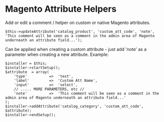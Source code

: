 # Magento Attribute Helpers

Add or edit a comment / helper on custom or native Magento attributes.

    $this->updateAttribute('catalog_product', 'custom_att_code', 'note', 'This comment will be seen as a comment in the admin area of Magento underneath an attribute field...');

Can be applied when creating a custom attribute - just add 'note' as a parameter when creating a new attribute. Example:

    $installer = $this;
    $installer->startSetup();
    $attribute  = array(
        'type'          =>  'text',
        'label'         =>  'Custom Att Name',
        'input'         =>  'select',
        // ..... MORE PARAMETERS, etc //
        'note'          =>  'This comment will be seen as a comment in the admin area of Magento underneath an attribute field...'
    );
    $installer->addAttribute('catalog_category', 'custom_att_code', $attribute);
    $installer->endSetup();
